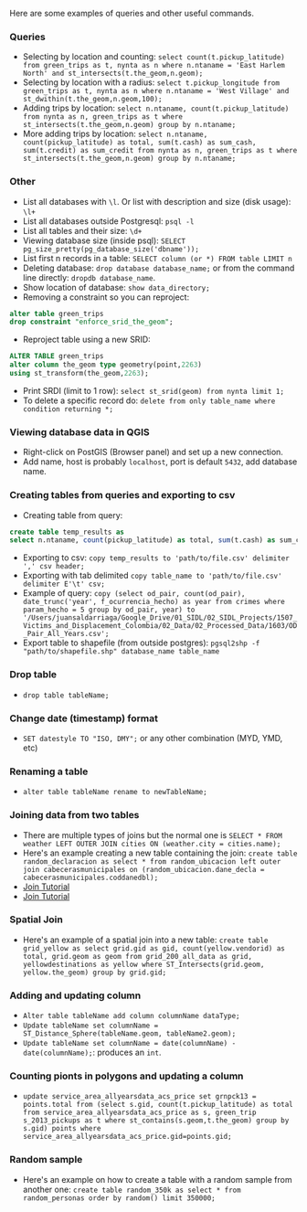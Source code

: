 Here are some examples of queries and other useful commands.

### Queries
* Selecting by location and counting: `select count(t.pickup_latitude) from green_trips as t, nynta as n where n.ntaname = 'East Harlem North' and st_intersects(t.the_geom,n.geom);`
* Selecting by location with a radius: `select t.pickup_longitude from green_trips as t, nynta as n where n.ntaname = 'West Village' and st_dwithin(t.the_geom,n.geom,100);`
* Adding trips by location: `select n.ntaname, count(t.pickup_latitude) from nynta as n, green_trips as t where st_intersects(t.the_geom,n.geom) group by n.ntaname;`
* More adding trips by location: `select n.ntaname, count(pickup_latitude) as total, sum(t.cash) as sum_cash, sum(t.credit) as sum_credit from nynta as n, green_trips as t where st_intersects(t.the_geom,n.geom) group by n.ntaname;`

### Other
* List all databases with `\l`. Or list with description and size (disk usage): `\l+`
* List all databases outside Postgresql: `psql -l`
* List all tables and their size: `\d+`
* Viewing database size (inside psql): `SELECT pg_size_pretty(pg_database_size('dbname'));`
* List first n records in a table: `SELECT column (or *) FROM table LIMIT n`
* Deleting database: `drop database database_name;` or from the command line directly: `dropdb database_name`.
* Show location of database: `show data_directory;`
* Removing a constraint so you can reproject:
```sql
alter table green_trips
drop constraint "enforce_srid_the_geom";
```
* Reproject table using a new SRID:
```sql
ALTER TABLE green_trips
alter column the_geom type geometry(point,2263)
using st_transform(the_geom,2263);
```
* Print SRDI (limit to 1 row): `select st_srid(geom) from nynta limit 1;`
* To delete a specific record do: `delete from only table_name where condition returning *;`

### Viewing database data in QGIS
* Right-click on PostGIS (Browser panel) and set up a new connection.
* Add name, host is probably `localhost`, port is default `5432`, add database name.

### Creating tables from queries and exporting to csv
* Creating table from query:
```sql
create table temp_results as
select n.ntaname, count(pickup_latitude) as total, sum(t.cash) as sum_cash, sum(t.credit) as sum_credit from nynta as n, green_trips as t where st_intersects(t.the_geom,n.geom) group by n.ntaname;
```
* Exporting to csv: `copy temp_results to 'path/to/file.csv' delimiter ',' csv header;`
* Exporting with tab delimited `copy table_name to 'path/to/file.csv' delimiter E'\t' csv;`
* Example of query: `copy (select od_pair, count(od_pair), date_trunc('year', f_ocurrencia_hecho) as year from crimes where param_hecho = 5 group by od_pair, year) to '/Users/juansaldarriaga/Google_Drive/01_SIDL/02_SIDL_Projects/1507_Victims_and_Displacement_Colombia/02_Data/02_Processed_Data/1603/OD_Pair_All_Years.csv';`
* Export table to shapefile (from outside postgres): `pgsql2shp -f "path/to/shapefile.shp" database_name table_name`

### Drop table
* `drop table tableName;`

### Change date (timestamp) format
* `SET datestyle TO "ISO, DMY";` or any other combination (MYD, YMD, etc)

### Renaming a table
* `alter table tableName rename to newTableName;`

### Joining data from two tables
* There are multiple types of joins but the normal one is `SELECT * FROM weather LEFT OUTER JOIN cities ON (weather.city = cities.name);`
* Here's an example creating a new table containing the join: `create table random_declaracion as select * from random_ubicacion left outer join cabecerasmunicipales on (random_ubicacion.dane_decla = cabecerasmunicipales.coddanedbl);`
* [Join Tutorial](https://www.postgresql.org/docs/8.3/static/tutorial-join.html)
* [Join Tutorial](http://www.tutorialspoint.com/postgresql/postgresql_using_joins.htm)

### Spatial Join
* Here's an example of a spatial join into a new table: `create table grid_yellow as select grid.gid as gid, count(yellow.vendorid) as total, grid.geom as geom from grid_200_all_data as grid, yellowdestinations as yellow where ST_Intersects(grid.geom, yellow.the_geom) group by grid.gid;`

### Adding and updating column
* `Alter table tableName add column columnName dataType;`
* `Update tableName set columnName = ST_Distance_Sphere(tableName.geom, tableName2.geom);`
* `Update tableName set columnName = date(columnName) - date(columnName);`: produces an `int`.

### Counting pionts in polygons and updating a column
* `update service_area_allyearsdata_acs_price set grnpck13 = points.total from (select s.gid, count(t.pickup_latitude) as total from service_area_allyearsdata_acs_price as s, green_trip
s_2013_pickups as t where st_contains(s.geom,t.the_geom) group by s.gid) points where service_area_allyearsdata_acs_price.gid=points.gid;`

### Random sample
* Here's an example on how to create a table with a random sample from another one: `create table random_350k as select * from random_personas order by random() limit 350000;`
